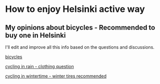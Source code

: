 # How to enjoy Helsinki active way

## My opinions about bicycles - Recommended to buy one in Helsinki

I'll edit and improve all this info based on the questions and discussions.

[bicycles](bicycle.md)

[cycling in rain - clothing question](bicycle_rain.md)

[cycling in wintertime - winter tires recommended](bicycle_winter.md)



